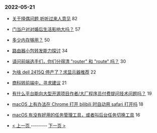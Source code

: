 ### 2022-05-21 
- [关于择偶问题 听听过来人意见](https://www.v2ex.com/t/854300) 82
- [门当户对对婚后生活影响大吗？](https://www.v2ex.com/t/854309) 57
- [多少内存够用？](https://www.v2ex.com/t/854340) 50
- [路由器小包转发能力探讨](https://www.v2ex.com/t/854303) 34
- [请问前端选手们，你们分得清 "router" 和 "route" 吗？](https://www.v2ex.com/t/854292) 30
- [为啥 dell 2415Q 停产了？求显示器推荐](https://www.v2ex.com/t/854302) 22
- [商科转前端中，寻求建议](https://www.v2ex.com/t/854263) 21
- [有什么平台能向大型开源项目作者/大厂程序员付费提问技术问题吗？](https://www.v2ex.com/t/854323) 19
- [macOS 上有办法在 Chrome 打开 bilibili 时自动用 safari 打开吗](https://www.v2ex.com/t/854289) 18
- [macOS 有没有好用的任务管理工具，或者叫后台任务切换工具](https://www.v2ex.com/t/854301) 16 

- [ < 上一页 ](https://github.com/able8/v2ex-hot-record/blob/master/2022-05-20.md) -------- [ 下一页 > ](https://github.com/able8/v2ex-hot-record/blob/master/2022-05-22.md)